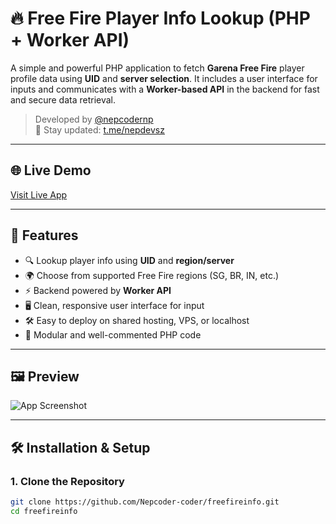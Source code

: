 # 🔥 Free Fire Player Info Lookup (PHP + Worker API)

A simple and powerful PHP application to fetch **Garena Free Fire** player profile data using **UID** and **server selection**. It includes a user interface for inputs and communicates with a **Worker-based API** in the backend for fast and secure data retrieval.

> Developed by [@nepcodernp](https://github.com/nepcodernp)  
> 📢 Stay updated: [t.me/nepdevsz](https://t.me/nepdevsz)

---

## 🌐 Live Demo

[Visit Live App](freefireinfo.ct.ws)

---

## 🎯 Features

- 🔍 Lookup player info using **UID** and **region/server**
- 🌍 Choose from supported Free Fire regions (SG, BR, IN, etc.)
- ⚡ Backend powered by **Worker API**
- 🖥️ Clean, responsive user interface for input
- 🛠️ Easy to deploy on shared hosting, VPS, or localhost
- 🧩 Modular and well-commented PHP code

---

## 🖼️ Preview

![App Screenshot](https://i.ibb.co/TxKRxZ0/image.png)

---

## 🛠️ Installation & Setup

### 1. Clone the Repository

```bash
git clone https://github.com/Nepcoder-coder/freefireinfo.git
cd freefireinfo
